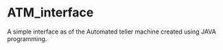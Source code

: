 # ATM_interface
A simple interface as of the Automated teller machine created using JAVA programming.
